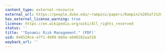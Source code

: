 ```yaml
---
content_type: external-resource
external_url: https://people.duke.edu/~rampini/papers/Rampini%20Sufi%20Viswanathan%202014%20JFE.pdf
has_external_license_warning: true
license: https://en.wikipedia.org/wiki/All_rights_reserved
status: ''
title: '"Dynamic Risk Management." (PDF)'
uid: 046524ce-a7f1-4b99-8d4a-a948282aa310
wayback_url: ''
---
```

